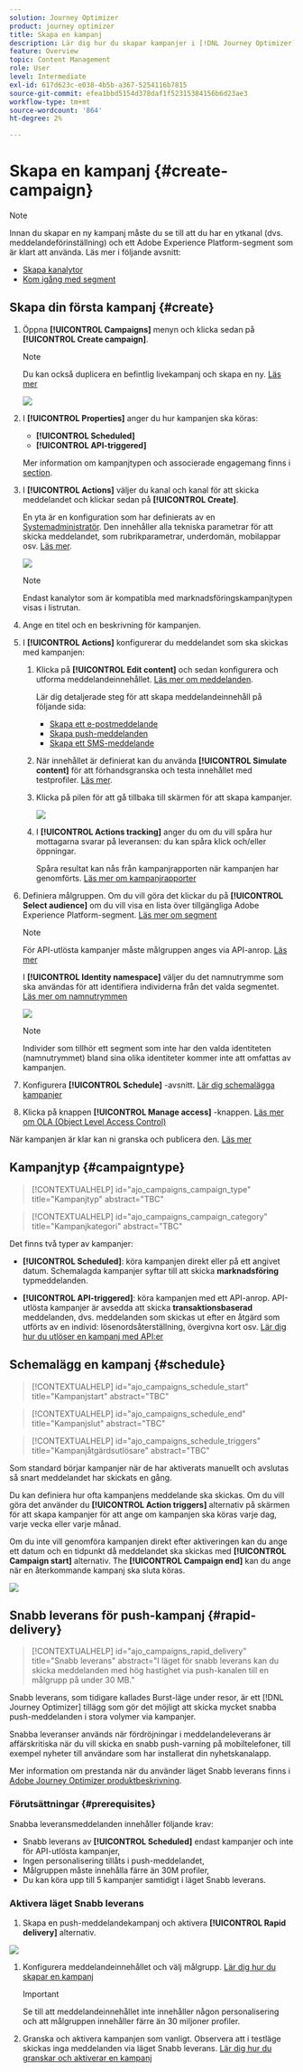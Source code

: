 ```yaml
---
solution: Journey Optimizer
product: journey optimizer
title: Skapa en kampanj
description: Lär dig hur du skapar kampanjer i [!DNL Journey Optimizer]
feature: Overview
topic: Content Management
role: User
level: Intermediate
exl-id: 617d623c-e038-4b5b-a367-5254116b7815
source-git-commit: efea1bbd5154d378daf1f52315384156b6d23ae3
workflow-type: tm+mt
source-wordcount: '864'
ht-degree: 2%

---
```


# Skapa en kampanj {#create-campaign}

>[!NOTE]
>
>Innan du skapar en ny kampanj måste du se till att du har en ytkanal (dvs. meddelandeförinställning) och ett Adobe Experience Platform-segment som är klart att använda. Läs mer i följande avsnitt:
>
>* [Skapa kanalytor](../configuration/channel-surfaces.md)
>* [Kom igång med segment](../segment/about-segments.md)


## Skapa din första kampanj {#create}

1. Öppna **[!UICONTROL Campaigns]** menyn och klicka sedan på **[!UICONTROL Create campaign]**.

   >[!NOTE]
   >
   >Du kan också duplicera en befintlig livekampanj och skapa en ny. [Läs mer](modify-stop-campaign.md#duplicate)

   ![](assets/create-campaign.png)

1. I **[!UICONTROL Properties]** anger du hur kampanjen ska köras:

   * **[!UICONTROL Scheduled]**
   * **[!UICONTROL API-triggered]**

   Mer information om kampanjtypen och associerade engagemang finns i [section](#campaigntype).

1. I **[!UICONTROL Actions]** väljer du kanal och kanal för att skicka meddelandet och klickar sedan på **[!UICONTROL Create]**.

   En yta är en konfiguration som har definierats av en [Systemadministratör](../start/path/administrator.md). Den innehåller alla tekniska parametrar för att skicka meddelandet, som rubrikparametrar, underdomän, mobilappar osv. [Läs mer](../configuration/channel-surfaces.md).

   ![](assets/create-campaign-action.png)

   >[!NOTE]
   >
   >Endast kanalytor som är kompatibla med marknadsföringskampanjtypen visas i listrutan.

1. Ange en titel och en beskrivning för kampanjen.

   <!--To test the content of your message, toggle the **[!UICONTROL Content experiment]** option on. This allows you to test multiple variables of a delivery on populations samples, in order to define which treatment has the biggest impact on the targeted population.[Learn more about content experiment](../campaigns/content-experiment.md).-->

1. I **[!UICONTROL Actions]** konfigurerar du meddelandet som ska skickas med kampanjen:

   1. Klicka på **[!UICONTROL Edit content]** och sedan konfigurera och utforma meddelandeinnehållet. [Läs mer om meddelanden](../messages/get-started-content.md).

      Lär dig detaljerade steg för att skapa meddelandeinnehåll på följande sida:

      * [Skapa ett e-postmeddelande](../messages/create-email.md)
      * [Skapa push-meddelanden](../messages/create-push.md)
      * [Skapa ett SMS-meddelande](../messages/create-sms.md)
   1. När innehållet är definierat kan du använda **[!UICONTROL Simulate content]** för att förhandsgranska och testa innehållet med testprofiler. [Läs mer](../design/preview.md).

   1. Klicka på pilen för att gå tillbaka till skärmen för att skapa kampanjer.

      ![](assets/create-campaign-design.png)

   1. I **[!UICONTROL Actions tracking]** anger du om du vill spåra hur mottagarna svarar på leveransen: du kan spåra klick och/eller öppningar.

      Spåra resultat kan nås från kampanjrapporten när kampanjen har genomförts. [Läs mer om kampanjrapporter](../reports/campaign-global-report.md)


1. Definiera målgruppen. Om du vill göra det klickar du på **[!UICONTROL Select audience]** om du vill visa en lista över tillgängliga Adobe Experience Platform-segment. [Läs mer om segment](../segment/about-segments.md)

   >[!NOTE]
   >
   >För API-utlösta kampanjer måste målgruppen anges via API-anrop. [Läs mer](api-triggered-campaigns.md)

   I **[!UICONTROL Identity namespace]** väljer du det namnutrymme som ska användas för att identifiera individerna från det valda segmentet. [Läs mer om namnutrymmen](../event/about-creating.md#select-the-namespace)

   ![](assets/create-campaign-namespace.png)

   >[!NOTE]
   >
   >Individer som tillhör ett segment som inte har den valda identiteten (namnutrymmet) bland sina olika identiteter kommer inte att omfattas av kampanjen.

   <!--If you are are creating an API-triggered campaign, the **[!UICONTROL cURL request]** section allows you to retrieve the **[!UICONTROL Campaign ID]** to use in the API call. [Learn more](api-triggered-campaigns.md)-->

1. Konfigurera **[!UICONTROL Schedule]** -avsnitt. [Lär dig schemalägga kampanjer](#schedule)

1. Klicka på knappen **[!UICONTROL Manage access]** -knappen. [Läs mer om OLA (Object Level Access Control)](../administration/object-based-access.md)

När kampanjen är klar kan ni granska och publicera den. [Läs mer](#review-activate)

## Kampanjtyp {#campaigntype}

>[!CONTEXTUALHELP]
>id="ajo_campaigns_campaign_type"
>title="Kampanjtyp"
>abstract="TBC"

>[!CONTEXTUALHELP]
>id="ajo_campaigns_campaign_category"
>title="Kampanjkategori"
>abstract="TBC"

Det finns två typer av kampanjer:

* **[!UICONTROL Scheduled]**: köra kampanjen direkt eller på ett angivet datum. Schemalagda kampanjer syftar till att skicka **marknadsföring** typmeddelanden.

* **[!UICONTROL API-triggered]**: köra kampanjen med ett API-anrop. API-utlösta kampanjer är avsedda att skicka **transaktionsbaserad** meddelanden, dvs. meddelanden som skickas ut efter en åtgärd som utförts av en individ: lösenordsåterställning, övergivna kort osv. [Lär dig hur du utlöser en kampanj med API:er](api-triggered-campaigns.md)

## Schemalägg en kampanj {#schedule}

>[!CONTEXTUALHELP]
>id="ajo_campaigns_schedule_start"
>title="Kampanjstart"
>abstract="TBC"

>[!CONTEXTUALHELP]
>id="ajo_campaigns_schedule_end"
>title="Kampanjslut"
>abstract="TBC"

>[!CONTEXTUALHELP]
>id="ajo_campaigns_schedule_triggers"
>title="Kampanjåtgärdsutlösare"
>abstract="TBC"

Som standard börjar kampanjer när de har aktiverats manuellt och avslutas så snart meddelandet har skickats en gång.

Du kan definiera hur ofta kampanjens meddelande ska skickas. Om du vill göra det använder du **[!UICONTROL Action triggers]** alternativ på skärmen för att skapa kampanjer för att ange om kampanjen ska köras varje dag, varje vecka eller varje månad.

Om du inte vill genomföra kampanjen direkt efter aktiveringen kan du ange ett datum och en tidpunkt då meddelandet ska skickas med **[!UICONTROL Campaign start]** alternativ. The  **[!UICONTROL Campaign end]** kan du ange när en återkommande kampanj ska sluta köras.

![](assets/create-campaign-schedule.png)

## Snabb leverans för push-kampanj {#rapid-delivery}

>[!CONTEXTUALHELP]
>id="ajo_campaigns_rapid_delivery"
>title="Snabb leverans"
>abstract="I läget för snabb leverans kan du skicka meddelanden med hög hastighet via push-kanalen till en målgrupp på under 30 MB."

Snabb leverans, som tidigare kallades Burst-läge under resor, är ett [!DNL Journey Optimizer] tillägg som gör det möjligt att skicka mycket snabba push-meddelanden i stora volymer via kampanjer.

Snabba leveranser används när fördröjningar i meddelandeleverans är affärskritiska när du vill skicka en snabb push-varning på mobiltelefoner, till exempel nyheter till användare som har installerat din nyhetskanalapp.

Mer information om prestanda när du använder läget Snabb leverans finns i [Adobe Journey Optimizer produktbeskrivning](https://helpx.adobe.com/legal/product-descriptions/adobe-journey-optimizer.html).

### Förutsättningar {#prerequisites}

Snabba leveransmeddelanden innehåller följande krav:

* Snabb leverans av **[!UICONTROL Scheduled]** endast kampanjer och inte för API-utlösta kampanjer,
* Ingen personalisering tillåts i push-meddelandet,
* Målgruppen måste innehålla färre än 30M profiler,
* Du kan köra upp till 5 kampanjer samtidigt i läget Snabb leverans.

### Aktivera läget Snabb leverans

1. Skapa en push-meddelandekampanj och aktivera **[!UICONTROL Rapid delivery]** alternativ.

![](assets/create-campaign-burst.png)

1. Konfigurera meddelandeinnehållet och välj målgrupp. [Lär dig hur du skapar en kampanj](#create)

   >[!IMPORTANT]
   >
   >Se till att meddelandeinnehållet inte innehåller någon personalisering och att målgruppen innehåller färre än 30 miljoner profiler.

1. Granska och aktivera kampanjen som vanligt. Observera att i testläge skickas inga meddelanden via läget Snabb leverans. [Lär dig hur du granskar och aktiverar en kampanj](review-activate-campaign.md)
